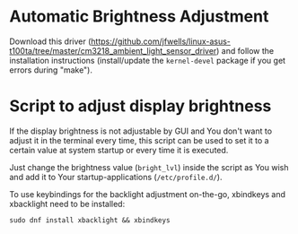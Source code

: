 # Automatic Brightness Adjustment
Download this driver (https://github.com/jfwells/linux-asus-t100ta/tree/master/cm3218_ambient_light_sensor_driver) and follow the installation instructions (install/update the `kernel-devel` package if you get errors during "make").

# Script to adjust display brightness

If the display brightness is not adjustable by GUI and You don't want to adjust it in the terminal every time, this script can be used to set it to a certain value at system startup or every time it is executed. 

Just change the brightness value (`bright_lvl`) inside the script as You wish and add it to Your startup-applications (`/etc/profile.d/`).

To use keybindings for the backlight adjustment on-the-go, xbindkeys and xbacklight need to be installed:

`sudo dnf install xbacklight && xbindkeys`
